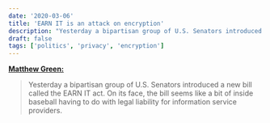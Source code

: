 ```yaml
---
date: '2020-03-06'
title: 'EARN IT is an attack on encryption'
description: "Yesterday a bipartisan group of U.S. Senators introduced a new bill called the EARN IT act. On its face, the bill seems like a bit of inside baseball having to do with legal liability for information service providers."
draft: false
tags: ['politics', 'privacy', 'encryption']
---
```


**[Matthew Green:](https://blog.cryptographyengineering.com/2020/03/06/earn-it-is-an-attack-on-encryption/)**

> Yesterday a bipartisan group of U.S. Senators introduced a new bill called the EARN IT act. On its face, the bill seems like a bit of inside baseball having to do with legal liability for information service providers.<!-- excerpt -->
